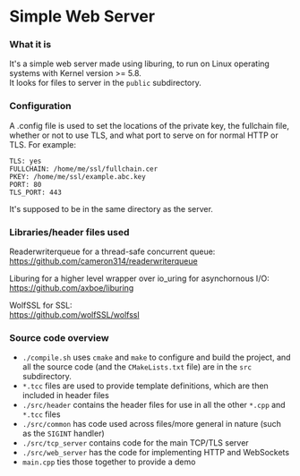 # Simple Web Server
### What it is
It's a simple web server made using liburing, to run on Linux operating systems with Kernel version >= 5.8.<br>
It looks for files to server in the `public` subdirectory.

### Configuration
A .config file is used to set the locations of the private key, the fullchain file, whether or not to use TLS, and what port to serve on for normal HTTP or TLS.
For example:
```
TLS: yes
FULLCHAIN: /home/me/ssl/fullchain.cer
PKEY: /home/me/ssl/example.abc.key
PORT: 80
TLS_PORT: 443
```
It's supposed to be in the same directory as the server.

### Libraries/header files used
Readerwriterqueue for a thread-safe concurrent queue:<br>
https://github.com/cameron314/readerwriterqueue

Liburing for a higher level wrapper over io_uring for asynchornous I/O:<br>
https://github.com/axboe/liburing

WolfSSL for SSL:<br>
https://github.com/wolfSSL/wolfssl

### Source code overview
- `./compile.sh` uses `cmake` and `make` to configure and build the project, and all the source code (and the `CMakeLists.txt` file) are in the `src` subdirectory.
- `*.tcc` files are used to provide template definitions, which are then included in header files
- `./src/header` contains the header files for use in all the other `*.cpp` and `*.tcc` files
- `./src/common` has code used across files/more general in nature (such as the `SIGINT` handler)
- `./src/tcp_server` contains code for the main TCP/TLS server
- `./src/web_server` has the code for implementing HTTP and WebSockets
- `main.cpp` ties those together to provide a demo